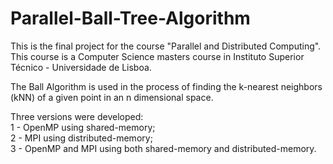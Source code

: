 # Parallel-Ball-Tree-Algorithm

This is the final project for the course "Parallel and Distributed Computing". This course is a Computer Science masters course in Instituto Superior Técnico - Universidade de Lisboa.

The Ball Algorithm is used in the process of finding the k-nearest neighbors (kNN) of a given point in an n dimensional space. 

Three versions were developed: <br />
1 - OpenMP using shared-memory; <br />
2 - MPI using distributed-memory; <br />
3 - OpenMP and MPI using both shared-memory and distributed-memory. <br />
